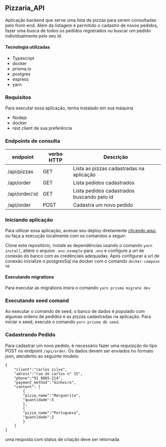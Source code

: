 ## Pizzaria_API

Aplicação backend que serve uma lista de pizzas para serem consultadas pelo front-end. Além da listagem é permitido o cadastro de novos pedidos, fazer uma busca de todos os pedidos registrados ou buscar um pedido individualmente pelo seu id.

#### Tecnologia utilizadas

- Typescript
- docker
- prisma.io
- postgres
- express
- yarn

### Requisitos

Para executar essa aplicação, tenha instalado em sua máquina

- Nodejs
- docker
- rest client de sua preferência

### Endpoints de consulta

| endpoint       | verbo HTTP | Descrição                                  |
| -------------- | ---------- | ------------------------------------------ |
| /api/pizzas    | GET        | Lista as pizzas cadastradas na aplicação   |
| /api/order     | GET        | Lista pedidos cadastrados                  |
| /api/order/:id | GET        | Lista pedidos cadastrados buscando pelo id |
| /api/order     | POST       | Cadastra um novo pedido                    |

### Iniciando aplicação

Para utilizar essa aplicação, acesse seu deploy diretamente <a href="https://pizzaria-api.vercel.app/">clicando aqui</a>, ou faça a execução localmente com os comandos a seguir:

Clone este repositório, instale as dependências usando o comando `yarn install`, altere o arquivo `.env.example` para `.env` e configure a url de conexão do banco com as credênciais adequadas. Após configurar a url de conexão inicialize o postgresSql via docker com o comando `docker-compose up`

#### Executando migrations

Para executar as migrations insira o comando `yarn prisma migrate dev`

### Executando seed comand

Ao executar o comando de seed, o banco de dados é populado com algumas ordens de pedidos e as pizzas cadastradas na aplicação. Para iniciar o seed, execute o comando `yarn prisma db seed`.

### Cadastrando Pedido

Para cadastrar um novo pedido, é necessário fazer uma requisição do tipo POST no endpoint `/api/order`. Os dados devem ser enviados no formato json, atendento ao seguinte modelo:

```
{
	"client":"carlos silva",
	"adress":"rua do carlos n° 15",
	"phone":"91 9865-214",
	"payment_method":"dinheiro",
	"content": [
		{
		"pizza_name":"Marguerita",
		"quantidade":5
		},
		{
		"pizza_name":"Portuguesa",
		"quantidade":2
		}
	]
}
```

uma resposta com status de criação deve ser retornada
